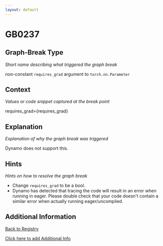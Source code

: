 ```yaml
---
layout: default
---
```

# GB0237

## Graph-Break Type
*Short name describing what triggered the graph break*

non-constant `requires_grad` argument to `torch.nn.Parameter`

## Context
*Values or code snippet captured at the break point*

requires_grad={requires_grad}

## Explanation
*Explanation of why the graph break was triggered*

Dynamo does not support this.

## Hints
*Hints on how to resolve the graph break*

- Change `requires_grad` to be a bool.
- Dynamo has detected that tracing the code will result in an error when running in eager. Please double check that your code doesn't contain a similar error when actually running eager/uncompiled.


## Additional Information

<!-- ADDITIONAL INFORMATION START - Add custom information below this line -->

<!-- ADDITIONAL INFORMATION END -->

[Back to Registry](../index.html)

[Click here to add Additional Info](https://github.com/pytorch-labs/compile-graph-break-site/edit/main/docs/gb/gb0237.md)
